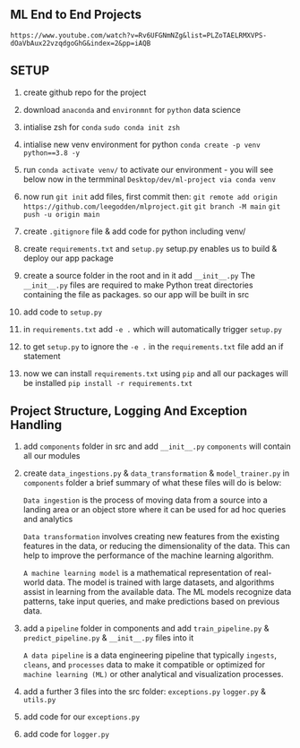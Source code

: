 ## ML End to End Projects

`https://www.youtube.com/watch?v=Rv6UFGNmNZg&list=PLZoTAELRMXVPS-dOaVbAux22vzqdgoGhG&index=2&pp=iAQB`

## SETUP

1. create github repo for the project
2. download `anaconda` and `environmnt` for `python` data science
3. intialise zsh for `conda` `sudo conda init zsh`
4. intialise new venv environment for python
   `conda create -p venv python==3.8 -y`

5. run `conda activate venv/` to activate our environment - you will see below now in the termminal
   `Desktop/dev/ml-project via conda venv`

6. now run `git init` add files, first commit then:
   `git remote add origin https://github.com/leegodden/mlproject.git`
   `git branch -M main`
   `git push -u origin main`

7. create `.gitignore` file & add code for python including venv/
8. create `requirements.txt` and `setup.py` setup.py enables us to build & deploy our app package

9. create a source folder in the root and in it add `__init__.py`
   The `__init__.py` files are required to make Python treat directories containing the file as packages.
   so our app will be built in src

10. add code to `setup.py`
11. in `requirements.txt` add `-e .` which will automatically trigger `setup.py`
12. to get `setup.py` to ignore the `-e .` in the `requirements.txt` file add an if statement

13. now we can install `requirements.txt` using `pip` and all our packages will be installed
    `pip install -r requirements.txt`

## Project Structure, Logging And Exception Handling

1. add `components` folder in src and add `__init__.py` `components` will contain all our modules
2. create `data_ingestions.py` & `data_transformation` & `model_trainer.py` in `components` folder
   a brief summary of what these files will do is below:

   `Data ingestion` is the process of moving data from a source into a landing area or an object store where it can
   be used for ad hoc queries and analytics

   `Data transformation` involves creating new features from the existing features in the data, or reducing
   the dimensionality of the data. This can help to improve the performance of the machine learning algorithm.

   `A machine learning model` is a mathematical representation of real-world data. The model is trained with large
   datasets, and algorithms assist in learning from the available data. The ML models recognize data patterns, take
   input queries, and make predictions based on previous data.

3. add a `pipeline` folder in components and add `train_pipeline.py` & `predict_pipeline.py` & `__init__.py` files into it

   `A data pipeline` is a data engineering pipeline that typically `ingests`, `cleans`, and `processes` data to make
   it compatible or optimized for `machine learning (ML)` or other analytical and visualization processes.

4. add a further 3 files into the src folder: `exceptions.py` `logger.py` & `utils.py`

5. add code for our `exceptions.py`
6. add code for `logger.py`
